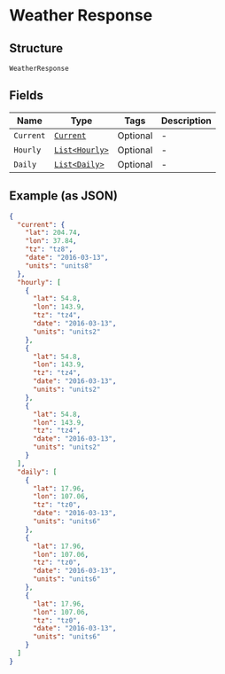 
# Weather Response

## Structure

`WeatherResponse`

## Fields

| Name | Type | Tags | Description |
|  --- | --- | --- | --- |
| `Current` | [`Current`](../../doc/models/current.md) | Optional | - |
| `Hourly` | [`List<Hourly>`](../../doc/models/hourly.md) | Optional | - |
| `Daily` | [`List<Daily>`](../../doc/models/daily.md) | Optional | - |

## Example (as JSON)

```json
{
  "current": {
    "lat": 204.74,
    "lon": 37.84,
    "tz": "tz8",
    "date": "2016-03-13",
    "units": "units8"
  },
  "hourly": [
    {
      "lat": 54.8,
      "lon": 143.9,
      "tz": "tz4",
      "date": "2016-03-13",
      "units": "units2"
    },
    {
      "lat": 54.8,
      "lon": 143.9,
      "tz": "tz4",
      "date": "2016-03-13",
      "units": "units2"
    },
    {
      "lat": 54.8,
      "lon": 143.9,
      "tz": "tz4",
      "date": "2016-03-13",
      "units": "units2"
    }
  ],
  "daily": [
    {
      "lat": 17.96,
      "lon": 107.06,
      "tz": "tz0",
      "date": "2016-03-13",
      "units": "units6"
    },
    {
      "lat": 17.96,
      "lon": 107.06,
      "tz": "tz0",
      "date": "2016-03-13",
      "units": "units6"
    },
    {
      "lat": 17.96,
      "lon": 107.06,
      "tz": "tz0",
      "date": "2016-03-13",
      "units": "units6"
    }
  ]
}
```

